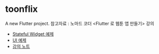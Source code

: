 # toonflix

A new Flutter project.
참고자료 : 노마드 코더 <Flutter 로 웹툰 앱 만들기> 강의

- [Stateful Widget 예제](https://github.com/jiyuunyang/toonflix/tree/stateful)
- [UI 예제](https://github.com/jiyuunyang/toonflix/tree/stateless)
- [강의 노트](https://jiyuunyang.tistory.com/category/Frontend/Dart%26Flutter)


